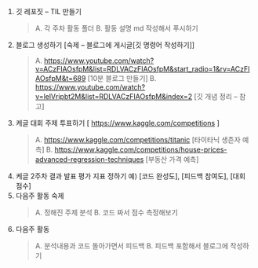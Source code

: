 1. 깃 레포짓 – TIL 만들기
   > A. 각 주차 활동 폴더
   > B. 활동 설명 md 작성해서 푸시하기
2. 블로그 생성하기 [숙제 – 블로그에 게시글[깃 명령어 작성하기]]
   > A. https://www.youtube.com/watch?v=ACzFIAOsfpM&list=RDLVACzFIAOsfpM&start_radio=1&rv=ACzFIAOsfpM&t=689 [10분 블로그 만들기]
   > B. https://www.youtube.com/watch?v=lelVripbt2M&list=RDLVACzFIAOsfpM&index=2 [깃 개념 정리 – 참고]
3. 케글 대회 주제 투표하기 [ https://www.kaggle.com/competitions ]
   > A. https://www.kaggle.com/competitions/titanic [타이타닉 생존자 예측]
   > B. https://www.kaggle.com/competitions/house-prices-advanced-regression-techniques [부동산 가격 예측]
4. 케글 2주차 결과 발표 평가 지표 정하기 예) [코드 완성도], [피드백 참여도], [대회 점수]
5. 다음주 활동 숙제
   > A. 정해진 주제 분석
   > B. 코드 짜서 점수 측정해보기
6. 다음주 활동
   > A. 분석내용과 코드 돌아가면서 피드백
   > B. 피드백 포함해서 블로그에 작성하기
